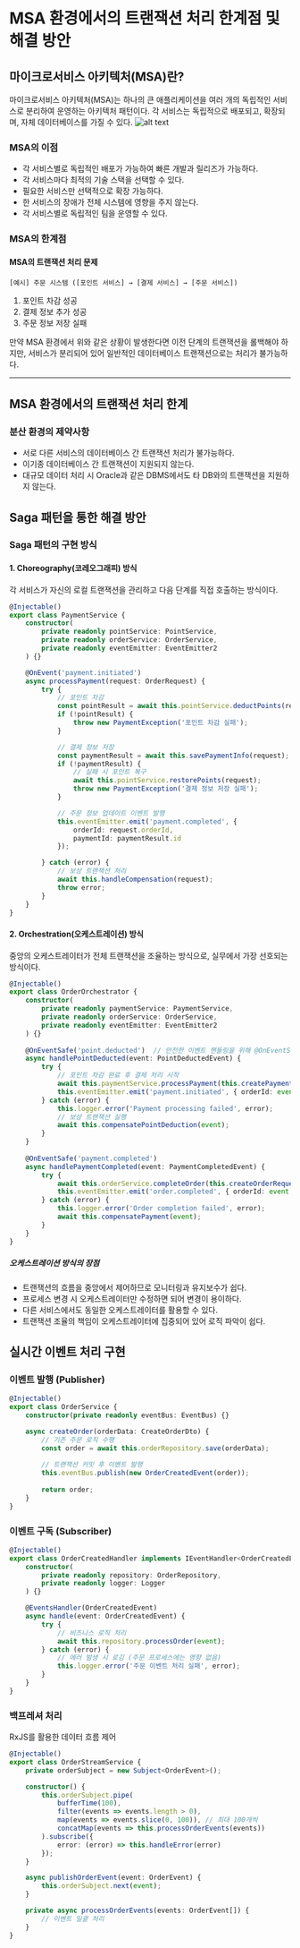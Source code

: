 # MSA 환경에서의 트랜잭션 처리 한계점 및 해결 방안

## 마이크로서비스 아키텍처(MSA)란?
마이크로서비스 아키텍처(MSA)는 하나의 큰 애플리케이션을 여러 개의 독립적인 서비스로 분리하여 운영하는 아키텍처 패턴이다. 각 서비스는 독립적으로 배포되고, 확장되며, 자체 데이터베이스를 가질 수 있다.
![alt text](../images/msa/image.png)

### MSA의 이점
- 각 서비스별로 독립적인 배포가 가능하여 빠른 개발과 릴리즈가 가능하다.
- 각 서비스마다 최적의 기술 스택을 선택할 수 있다.
- 필요한 서비스만 선택적으로 확장 가능하다.
- 한 서비스의 장애가 전체 시스템에 영향을 주지 않는다.
- 각 서비스별로 독립적인 팀을 운영할 수 있다.

### MSA의 한계점
#### MSA의 트랜잭션 처리 문제
```
[예시] 주문 시스템 ([포인트 서비스] → [결제 서비스] → [주문 서비스])
```
1. 포인트 차감 성공
2. 결제 정보 추가 성공
3. 주문 정보 저장 실패

만약 MSA 환경에서 위와 같은 상황이 발생한다면 이전 단계의 트랜잭션을 롤백해야 하지만, 서비스가 분리되어 있어 일반적인 데이터베이스 트랜잭션으로는 처리가 불가능하다.

---

## MSA 환경에서의 트랜잭션 처리 한계

### 분산 환경의 제약사항
- 서로 다른 서비스의 데이터베이스 간 트랜잭션 처리가 불가능하다.
- 이기종 데이터베이스 간 트랜잭션이 지원되지 않는다.
- 대규모 데이터 처리 시 Oracle과 같은 DBMS에서도 타 DB와의 트랜잭션을 지원하지 않는다.

## Saga 패턴을 통한 해결 방안

### Saga 패턴의 구현 방식

#### 1. Choreography(코레오그래피) 방식
각 서비스가 자신의 로컬 트랜잭션을 관리하고 다음 단계를 직접 호출하는 방식이다.

```typescript
@Injectable()
export class PaymentService {
    constructor(
        private readonly pointService: PointService,
        private readonly orderService: OrderService,
        private readonly eventEmitter: EventEmitter2
    ) {}

    @OnEvent('payment.initiated')
    async processPayment(request: OrderRequest) {
        try {
            // 포인트 차감
            const pointResult = await this.pointService.deductPoints(request);
            if (!pointResult) {
                throw new PaymentException('포인트 차감 실패');
            }

            // 결제 정보 저장
            const paymentResult = await this.savePaymentInfo(request);
            if (!paymentResult) {
                // 실패 시 포인트 복구
                await this.pointService.restorePoints(request);
                throw new PaymentException('결제 정보 저장 실패');
            }

            // 주문 정보 업데이트 이벤트 발행
            this.eventEmitter.emit('payment.completed', {
                orderId: request.orderId,
                paymentId: paymentResult.id
            });

        } catch (error) {
            // 보상 트랜잭션 처리
            await this.handleCompensation(request);
            throw error;
        }
    }
}
```

#### 2. Orchestration(오케스트레이션) 방식
중앙의 오케스트레이터가 전체 트랜잭션을 조율하는 방식으로, 실무에서 가장 선호되는 방식이다.
```typescript
@Injectable()
export class OrderOrchestrator {
    constructor(
        private readonly paymentService: PaymentService,
        private readonly orderService: OrderService,
        private readonly eventEmitter: EventEmitter2
    ) {}
    
    @OnEventSafe('point.deducted')  // 안전한 이벤트 핸들링을 위해 @OnEventSafe를 사용한다.
    async handlePointDeducted(event: PointDeductedEvent) {
        try {
            // 포인트 차감 완료 후 결제 처리 시작
            await this.paymentService.processPayment(this.createPaymentRequest(event));
            this.eventEmitter.emit('payment.initiated', { orderId: event.orderId });
        } catch (error) {
            this.logger.error('Payment processing failed', error);
            // 보상 트랜잭션 실행
            await this.compensatePointDeduction(event);
        }
    }
    
    @OnEventSafe('payment.completed')
    async handlePaymentCompleted(event: PaymentCompletedEvent) {
        try {
            await this.orderService.completeOrder(this.createOrderRequest(event));
            this.eventEmitter.emit('order.completed', { orderId: event.orderId });
        } catch (error) {
            this.logger.error('Order completion failed', error);
            await this.compensatePayment(event);
        }
    }
}
```
##### 오케스트레이션 방식의 장점
- 트랜잭션의 흐름을 중앙에서 제어하므로 모니터링과 유지보수가 쉽다.
- 프로세스 변경 시 오케스트레이터만 수정하면 되어 변경이 용이하다.
- 다른 서비스에서도 동일한 오케스트레이터를 활용할 수 있다.
- 트랜잭션 조율의 책임이 오케스트레이터에 집중되어 있어 로직 파악이 쉽다.

## 실시간 이벤트 처리 구현

### 이벤트 발행 (Publisher)
```typescript
@Injectable()
export class OrderService {
    constructor(private readonly eventBus: EventBus) {}

    async createOrder(orderData: CreateOrderDto) {
        // 기존 주문 로직 수행
        const order = await this.orderRepository.save(orderData);
        
        // 트랜잭션 커밋 후 이벤트 발행
        this.eventBus.publish(new OrderCreatedEvent(order));
        
        return order;
    }
}
```

### 이벤트 구독 (Subscriber)
```typescript
@Injectable()
export class OrderCreatedHandler implements IEventHandler<OrderCreatedEvent> {
    constructor(
        private readonly repository: OrderRepository,
        private readonly logger: Logger
    ) {}

    @EventsHandler(OrderCreatedEvent)
    async handle(event: OrderCreatedEvent) {
        try {
            // 비즈니스 로직 처리
            await this.repository.processOrder(event);
        } catch (error) {
            // 에러 발생 시 로깅 (주문 프로세스에는 영향 없음)
            this.logger.error('주문 이벤트 처리 실패', error);
        }
    }
}
```

### 백프레셔 처리
RxJS를 활용한 데이터 흐름 제어

```typescript
@Injectable()
export class OrderStreamService {
    private orderSubject = new Subject<OrderEvent>();

    constructor() {
        this.orderSubject.pipe(
            bufferTime(100),
            filter(events => events.length > 0),
            map(events => events.slice(0, 100)), // 최대 100개씩
            concatMap(events => this.processOrderEvents(events))
        ).subscribe({
            error: (error) => this.handleError(error)
        });
    }

    async publishOrderEvent(event: OrderEvent) {
        this.orderSubject.next(event);
    }

    private async processOrderEvents(events: OrderEvent[]) {
        // 이벤트 일괄 처리
    }
}
```